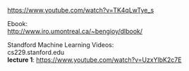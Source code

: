 https://www.youtube.com/watch?v=TK4qLwTye_s  

Ebook:  
http://www.iro.umontreal.ca/~bengioy/dlbook/  


Standford Machine Learning Videos:  
cs229.stanford.edu  
**lecture 1**: https://www.youtube.com/watch?v=UzxYlbK2c7E  
